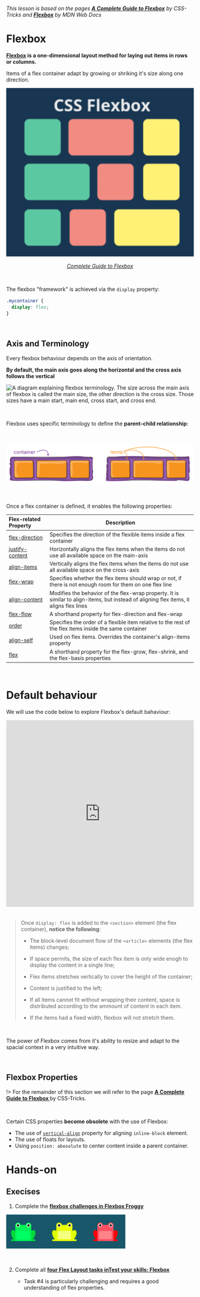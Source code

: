 



# 

*This lesson is based on the pages **[A Complete Guide to Flexbox](https://css-tricks.com/snippets/css/a-guide-to-flexbox/)** by CSS-Tricks and **[Flexbox](https://developer.mozilla.org/en-US/docs/Learn/CSS/CSS_layout/Flexbox)** by MDN Web Docs*



# Flexbox

**[Flexbox](https://developer.mozilla.org/en-US/docs/Web/CSS/CSS_Flexible_Box_Layout) is a one-dimensional layout method for laying out items in rows or columns.**

Items of a flex container adapt by growing or shriking it's size along one direction.



![image-20200223203730246](assets/image-20200223203730246.png ':size=400')

<p align="center"><a href="https://codebond.co/tutorial/css/complete-guide-to-flexbox"><em>Complete Guide to Flexbox</em></a></p>
<br>

The flexbox "framework" is achieved via the `display` property:

```css
.mycontainer {
  display: flex;
}
```



<br>

## Axis and Terminology



Every flexbox behaviour depends on the axis of orientation.

**By default, the main axis goes along the horizontal and the cross axis follows the vertical**



![A diagram explaining flexbox terminology. The size across the main axis of flexbox is called the main size, the other direction is the cross size. Those sizes have a main start, main end, cross start, and cross end.](https://css-tricks.com/wp-content/uploads/2018/11/00-basic-terminology.svg ':size=700')



<br>

Flexbox uses specific terminology to define the **parent-child relationship**:

<br>

![image-20200223205947884](assets/image-20200223205947884.png)



<br>

Once a flex container is defined, it enables the following properties:

| Flex-related Property                                        | Description                                                  |
| :----------------------------------------------------------- | ------------------------------------------------------------ |
| [flex-direction](https://www.w3schools.com/cssref/css3_pr_flex-direction.asp) | Specifies the direction of the flexible items inside a flex container |
| [justify-content](https://www.w3schools.com/cssref/css3_pr_justify-content.asp) | Horizontally aligns the flex items when the items do not use all available space on the main-axis |
| [align-items](https://www.w3schools.com/cssref/css3_pr_align-items.asp) | Vertically aligns the flex items when the items do not use all available space on the cross-axis |
| [flex-wrap](https://www.w3schools.com/cssref/css3_pr_flex-wrap.asp) | Specifies whether the flex items should wrap or not, if there is not enough room for them on one flex line |
| [align-content](https://www.w3schools.com/cssref/css3_pr_align-content.asp) | Modifies the behavior of the flex-wrap property. It is similar  to align-items, but instead of aligning flex items, it aligns flex lines |
| [flex-flow](https://www.w3schools.com/cssref/css3_pr_flex-flow.asp) | A shorthand property for flex-direction and flex-wrap        |
| [order](https://www.w3schools.com/cssref/css3_pr_order.asp)  | Specifies the order of a flexible item relative to the rest of the flex items inside the same container |
| [align-self](https://www.w3schools.com/cssref/css3_pr_align-self.asp) | Used on flex items. Overrides the container's align-items property |
| [flex](https://www.w3schools.com/cssref/css3_pr_flex.asp)    | A shorthand property for the flex-grow, flex-shrink, and the flex-basis     properties |



<br>

# Default behaviour

We will use the code below to explore Flexbox's default bahaviour:

<iframe height="500" style="width: 100%;" scrolling="no" title="wk6_1 - Default_behaviour" src="https://codepen.io/maujac/embed/QWbdbPp?height=265&theme-id=dark&default-tab=html,result" frameborder="no" allowtransparency="true" allowfullscreen="true">
  See the Pen <a href='https://codepen.io/maujac/pen/QWbdbPp'>wk6_1 - Default_behaviour</a> by Mauricio Buschinelli
  (<a href='https://codepen.io/maujac'>@maujac</a>) on <a href='https://codepen.io'>CodePen</a>.
</iframe>



<br>

<br>

> Once `display: flex` is added to the `<section>` element (the flex container),  **notice the following**:
>
> - The block-level document flow of the `<article>` elements (the flex items) changes;
>
>   
>
> - If space permits, the size of each flex item is only wide enogh to display the content in a single line;
>
>   
>
> - Flex items stretches vertically to cover the height of the container;
>
>   
>
> - Content is justified to the left;
>
>   
>
> - If all items cannot fit without wrapping their content, space is distributed according to the ammount of content in each item.
>
>   
>
> - If the items had a fixed width, flexbox will not stretch them. 



<br>

The power of Flexbox comes from it's ability to resize and adapt to the spacial context in a very intuitive way.



<br>

## Flexbox Properties



!>  For the remainder of this section we will refer to the page **[A Complete Guide to Flexbox ](https://css-tricks.com/snippets/css/a-guide-to-flexbox/)** by CSS-Tricks.

<br>



Certain CSS properties **become obsolete** with the use of Flexbox:

- The use of  [`vertical-align`](https://developer.mozilla.org/en-US/docs/Web/CSS/vertical-align) property for aligning  `inline-block` element.
- The use of floats for layouts.
- Using `position: abosolute` to center content inside a parent container.





# Hands-on

## Execises

1. Complete the **[flexbox challenges in  Flexbox Froggy](https://flexboxfroggy.com/)**

![image-20200223230202005](assets/image-20200223230202005.png)

<br>

2. Complete all **[four Flex Layout tasks inTest your skills: Flexbox](https://developer.mozilla.org/en-US/docs/Learn/CSS/CSS_layout/Flexbox_skills)**

   - Task #4 is particularly challenging and requires a good understanding of flex properties.

     







